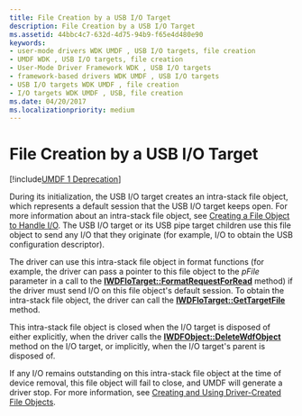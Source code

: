 ```yaml
---
title: File Creation by a USB I/O Target
description: File Creation by a USB I/O Target
ms.assetid: 44bbc4c7-632d-4d75-94b9-f65e4d480e90
keywords:
- user-mode drivers WDK UMDF , USB I/O targets, file creation
- UMDF WDK , USB I/O targets, file creation
- User-Mode Driver Framework WDK , USB I/O targets
- framework-based drivers WDK UMDF , USB I/O targets
- USB I/O targets WDK UMDF , file creation
- I/O targets WDK UMDF , USB, file creation
ms.date: 04/20/2017
ms.localizationpriority: medium
---
```


# File Creation by a USB I/O Target


[!include[UMDF 1 Deprecation](../includes/umdf-1-deprecation.md)]

During its initialization, the USB I/O target creates an intra-stack file object, which represents a default session that the USB I/O target keeps open. For more information about an intra-stack file object, see [Creating a File Object to Handle I/O](creating-a-file-object-to-handle-i-o.md). The USB I/O target or its USB pipe target children use this file object to send any I/O that they originate (for example, I/O to obtain the USB configuration descriptor).

The driver can use this intra-stack file object in format functions (for example, the driver can pass a pointer to this file object to the *pFile* parameter in a call to the [**IWDFIoTarget::FormatRequestForRead**](/windows-hardware/drivers/ddi/wudfddi/nf-wudfddi-iwdfiotarget-formatrequestforread) method) if the driver must send I/O on this file object's default session. To obtain the intra-stack file object, the driver can call the [**IWDFIoTarget::GetTargetFile**](/windows-hardware/drivers/ddi/wudfddi/nf-wudfddi-iwdfiotarget-gettargetfile) method.

This intra-stack file object is closed when the I/O target is disposed of either explicitly, when the driver calls the [**IWDFObject::DeleteWdfObject**](/windows-hardware/drivers/ddi/wudfddi/nf-wudfddi-iwdfobject-deletewdfobject) method on the I/O target, or implicitly, when the I/O target's parent is disposed of.

If any I/O remains outstanding on this intra-stack file object at the time of device removal, this file object will fail to close, and UMDF will generate a driver stop. For more information, see [Creating and Using Driver-Created File Objects](creating-and-using-driver-created-file-objects.md).

 

